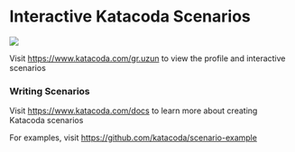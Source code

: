 # Interactive Katacoda Scenarios

[![](http://shields.katacoda.com/katacoda/gr.uzun/count.svg)](https://www.katacoda.com/gr.uzun "Get your profile on Katacoda.com")

Visit https://www.katacoda.com/gr.uzun to view the profile and interactive scenarios

### Writing Scenarios
Visit https://www.katacoda.com/docs to learn more about creating Katacoda scenarios

For examples, visit https://github.com/katacoda/scenario-example
